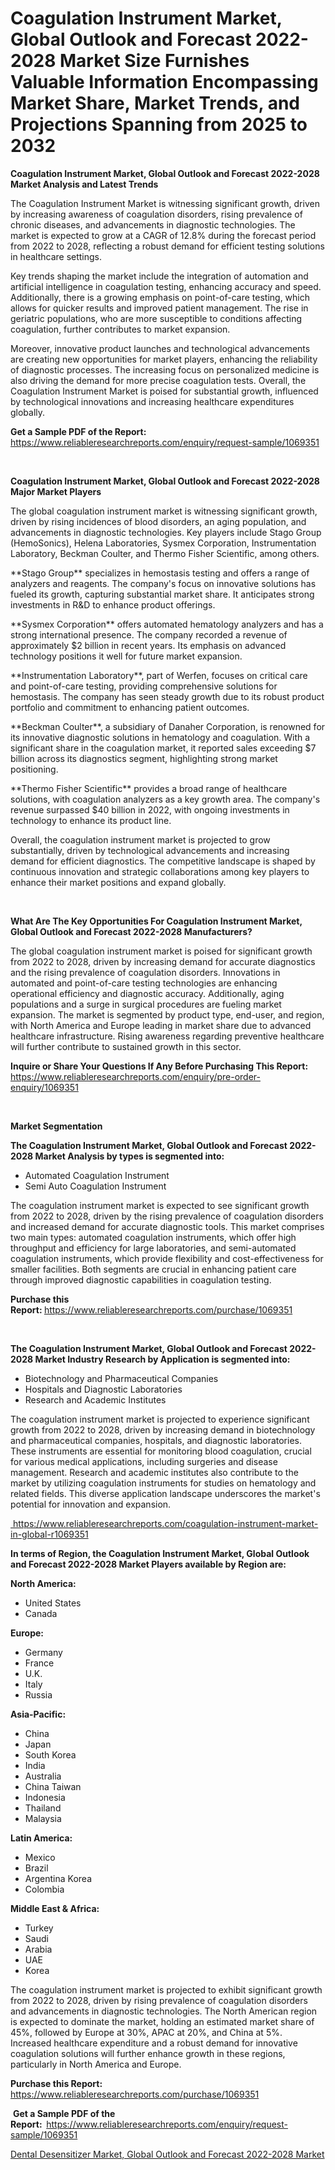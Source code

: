 <p><h1>Coagulation Instrument Market, Global Outlook and Forecast 2022-2028 Market Size Furnishes Valuable Information Encompassing Market Share, Market Trends, and Projections Spanning from 2025 to 2032</h1></p><p><strong>Coagulation Instrument Market, Global Outlook and Forecast 2022-2028 Market Analysis and Latest Trends</strong></p>
<p><p>The Coagulation Instrument Market is witnessing significant growth, driven by increasing awareness of coagulation disorders, rising prevalence of chronic diseases, and advancements in diagnostic technologies. The market is expected to grow at a CAGR of 12.8% during the forecast period from 2022 to 2028, reflecting a robust demand for efficient testing solutions in healthcare settings.</p><p>Key trends shaping the market include the integration of automation and artificial intelligence in coagulation testing, enhancing accuracy and speed. Additionally, there is a growing emphasis on point-of-care testing, which allows for quicker results and improved patient management. The rise in geriatric populations, who are more susceptible to conditions affecting coagulation, further contributes to market expansion.</p><p>Moreover, innovative product launches and technological advancements are creating new opportunities for market players, enhancing the reliability of diagnostic processes. The increasing focus on personalized medicine is also driving the demand for more precise coagulation tests. Overall, the Coagulation Instrument Market is poised for substantial growth, influenced by technological innovations and increasing healthcare expenditures globally.</p></p>
<p><strong>Get a Sample PDF of the Report:&nbsp;</strong> <a href="https://www.reliableresearchreports.com/enquiry/request-sample/1069351?utm_campaign=2665&utm_medium=2&utm_source=Github&utm_content=ia&utm_term=21032025&utm_id=coagulation-instrument-market-global-outlook-and-forecast-2022-2028">https://www.reliableresearchreports.com/enquiry/request-sample/1069351</a></p>
<p>&nbsp;</p>
<p><strong>Coagulation Instrument Market, Global Outlook and Forecast 2022-2028 Major Market Players</strong></p>
<p><p>The global coagulation instrument market is witnessing significant growth, driven by rising incidences of blood disorders, an aging population, and advancements in diagnostic technologies. Key players include Stago Group (HemoSonics), Helena Laboratories, Sysmex Corporation, Instrumentation Laboratory, Beckman Coulter, and Thermo Fisher Scientific, among others.</p><p>**Stago Group** specializes in hemostasis testing and offers a range of analyzers and reagents. The company's focus on innovative solutions has fueled its growth, capturing substantial market share. It anticipates strong investments in R&D to enhance product offerings.</p><p>**Sysmex Corporation** offers automated hematology analyzers and has a strong international presence. The company recorded a revenue of approximately $2 billion in recent years. Its emphasis on advanced technology positions it well for future market expansion.</p><p>**Instrumentation Laboratory**, part of Werfen, focuses on critical care and point-of-care testing, providing comprehensive solutions for hemostasis. The company has seen steady growth due to its robust product portfolio and commitment to enhancing patient outcomes.</p><p>**Beckman Coulter**, a subsidiary of Danaher Corporation, is renowned for its innovative diagnostic solutions in hematology and coagulation. With a significant share in the coagulation market, it reported sales exceeding $7 billion across its diagnostics segment, highlighting strong market positioning.</p><p>**Thermo Fisher Scientific** provides a broad range of healthcare solutions, with coagulation analyzers as a key growth area. The company's revenue surpassed $40 billion in 2022, with ongoing investments in technology to enhance its product line.</p><p>Overall, the coagulation instrument market is projected to grow substantially, driven by technological advancements and increasing demand for efficient diagnostics. The competitive landscape is shaped by continuous innovation and strategic collaborations among key players to enhance their market positions and expand globally.</p></p>
<p>&nbsp;</p>
<p><strong>What Are The Key Opportunities For Coagulation Instrument Market, Global Outlook and Forecast 2022-2028 Manufacturers?</strong></p>
<p><p>The global coagulation instrument market is poised for significant growth from 2022 to 2028, driven by increasing demand for accurate diagnostics and the rising prevalence of coagulation disorders. Innovations in automated and point-of-care testing technologies are enhancing operational efficiency and diagnostic accuracy. Additionally, aging populations and a surge in surgical procedures are fueling market expansion. The market is segmented by product type, end-user, and region, with North America and Europe leading in market share due to advanced healthcare infrastructure. Rising awareness regarding preventive healthcare will further contribute to sustained growth in this sector.</p></p>
<p><strong>Inquire or Share Your Questions If Any Before Purchasing This Report:</strong> <a href="https://www.reliableresearchreports.com/enquiry/pre-order-enquiry/1069351?utm_campaign=2665&utm_medium=2&utm_source=Github&utm_content=ia&utm_term=21032025&utm_id=coagulation-instrument-market-global-outlook-and-forecast-2022-2028">https://www.reliableresearchreports.com/enquiry/pre-order-enquiry/1069351</a></p>
<p>&nbsp;</p>
<p><strong>Market Segmentation</strong></p>
<p><strong>The Coagulation Instrument Market, Global Outlook and Forecast 2022-2028 Market Analysis by types is segmented into:</strong></p>
<p><ul><li>Automated Coagulation Instrument</li><li>Semi Auto Coagulation Instrument</li></ul></p>
<p><p>The coagulation instrument market is expected to see significant growth from 2022 to 2028, driven by the rising prevalence of coagulation disorders and increased demand for accurate diagnostic tools. This market comprises two main types: automated coagulation instruments, which offer high throughput and efficiency for large laboratories, and semi-automated coagulation instruments, which provide flexibility and cost-effectiveness for smaller facilities. Both segments are crucial in enhancing patient care through improved diagnostic capabilities in coagulation testing.</p></p>
<p><strong>Purchase this Report:&nbsp;</strong><a href="https://www.reliableresearchreports.com/purchase/1069351?utm_campaign=2665&utm_medium=2&utm_source=Github&utm_content=ia&utm_term=21032025&utm_id=coagulation-instrument-market-global-outlook-and-forecast-2022-2028">https://www.reliableresearchreports.com/purchase/1069351</a></p>
<p>&nbsp;</p>
<p><strong>The Coagulation Instrument Market, Global Outlook and Forecast 2022-2028 Market Industry Research by Application is segmented into:</strong></p>
<p><ul><li>Biotechnology and Pharmaceutical Companies</li><li>Hospitals and Diagnostic Laboratories</li><li>Research and Academic Institutes</li></ul></p>
<p><p>The coagulation instrument market is projected to experience significant growth from 2022 to 2028, driven by increasing demand in biotechnology and pharmaceutical companies, hospitals, and diagnostic laboratories. These instruments are essential for monitoring blood coagulation, crucial for various medical applications, including surgeries and disease management. Research and academic institutes also contribute to the market by utilizing coagulation instruments for studies on hematology and related fields. This diverse application landscape underscores the market's potential for innovation and expansion.</p></p>
<p><a href="https://www.reliableresearchreports.com/coagulation-instrument-market-in-global-r1069351?utm_campaign=2665&utm_medium=2&utm_source=Github&utm_content=ia&utm_term=21032025&utm_id=coagulation-instrument-market-global-outlook-and-forecast-2022-2028">&nbsp;https://www.reliableresearchreports.com/coagulation-instrument-market-in-global-r1069351</a></p>
<p><strong>In terms of Region, the Coagulation Instrument Market, Global Outlook and Forecast 2022-2028 Market Players available by Region are:</strong></p>
<p>
    <p> <strong> North America: </strong>
        <ul>
            <li>United States</li>
            <li>Canada</li>
        </ul>
        </p> 
    <p> <strong> Europe: </strong>
        <ul>
            <li>Germany</li>
            <li>France</li>
            <li>U.K.</li>
            <li>Italy</li>
            <li>Russia</li>
        </ul>
        </p> 
    <p> <strong> Asia-Pacific: </strong>
        <ul>
            <li>China</li>
            <li>Japan</li>
            <li>South Korea</li>
            <li>India</li>
            <li>Australia</li>
            <li>China Taiwan</li>
            <li>Indonesia</li>
            <li>Thailand</li>
            <li>Malaysia</li>
        </ul>
        </p> 
    <p> <strong> Latin America: </strong>
        <ul>
            <li>Mexico</li>
            <li>Brazil</li>
            <li>Argentina Korea</li>
            <li>Colombia</li>
        </ul>
        </p> 
    <p> <strong> Middle East & Africa: </strong>
        <ul>
            <li>Turkey</li>
            <li>Saudi</li>
            <li>Arabia</li>
            <li>UAE</li>
            <li>Korea</li>
        </ul>
    </p>
    </p>
<p><p>The coagulation instrument market is projected to exhibit significant growth from 2022 to 2028, driven by rising prevalence of coagulation disorders and advancements in diagnostic technologies. The North American region is expected to dominate the market, holding an estimated market share of 45%, followed by Europe at 30%, APAC at 20%, and China at 5%. Increased healthcare expenditure and a robust demand for innovative coagulation solutions will further enhance growth in these regions, particularly in North America and Europe.</p></p>
<p><strong>Purchase this Report: </strong><a href="https://www.reliableresearchreports.com/purchase/1069351?utm_campaign=2665&utm_medium=2&utm_source=Github&utm_content=ia&utm_term=21032025&utm_id=coagulation-instrument-market-global-outlook-and-forecast-2022-2028">https://www.reliableresearchreports.com/purchase/1069351</a></p>
<p>&nbsp;<strong>Get a Sample PDF of the Report:&nbsp;&nbsp;</strong><a href="https://www.reliableresearchreports.com/enquiry/request-sample/1069351?utm_campaign=2665&utm_medium=2&utm_source=Github&utm_content=ia&utm_term=21032025&utm_id=coagulation-instrument-market-global-outlook-and-forecast-2022-2028">https://www.reliableresearchreports.com/enquiry/request-sample/1069351</a></p>
<p><strong></strong></p>
<p><p><a href="https://github.com/dolorespeddico90/Market-Research-Report-List-1/blob/main/dental-desensitizer-market-global-outlook-and-forecast-2022-2028-market.md?utm_campaign=2665&utm_medium=2&utm_source=Github&utm_content=ia&utm_term=21032025&utm_id=coagulation-instrument-market-global-outlook-and-forecast-2022-2028">Dental Desensitizer Market, Global Outlook and Forecast 2022-2028 Market</a></p></p>